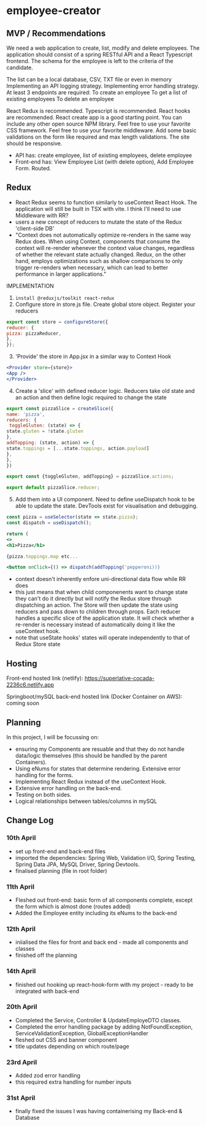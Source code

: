 # employee-creator

## MVP / Recommendations

We need a web application to create, list, modify and delete employees. The application should consist of a spring RESTful API and a React Typescript frontend. The schema for the employee is left to the criteria of the candidate.

The list can be a local database, CSV, TXT file or even in memory
Implementing an API logging strategy.
Implementing error handling strategy.
At least 3 endpoints are required:
To create an employee
To get a list of existing employees
To delete an employee

React Redux is recommended.
Typescript is recommended.
React hooks are recommended.
React create app is a good starting point.
You can include any other open source NPM library.
Feel free to use your favorite CSS framework.
Feel free to use your favorite middleware.
Add some basic validations on the form like required and max length validations.
The site should be responsive.

- API has: create employee, list of existing employees, delete employee
- Front-end has: View Employee List (with delete option), Add Employee Form. Routed.

## Redux

- React Redux seems to function similarly to useContext React Hook. The application will still be built in TSX with vite. I think I'll need to use Middleware with RR?
- users a new concept of reducers to mutate the state of the Redux 'client-side DB'
- "Context does not automatically optimize re-renders in the same way Redux does. When using Context, components that consume the context will re-render whenever the context value changes, regardless of whether the relevant state actually changed. Redux, on the other hand, employs optimizations such as shallow comparisons to only trigger re-renders when necessary, which can lead to better performance in larger applications."

IMPLEMENTATION
1. ``` install @reduxjs/toolkit react-redux ```
2. Configure store in store.js file. Create global store object. Register your reducers
```js
export const store = configureStore({
reducer: {
pizza: pizzaReducer,
},
});
```
3. 'Provide' the store in App.jsx in a similar way to Context Hook
```jsx
<Provider store={store}>
<App />
</Provider>
```
4. Create a 'slice' with defined reducer logic. Reducers take old state and an action and then define logic required to change the state
```js
export const pizzaSlice = createSlice({
name: 'pizza',
reducers: {
 toggleGluten: (state) => {
state.gluten = !state.gluten
},
addTopping: (state, action) => {
state.toppings = [...state.toppings, action.payload]
},
},
})

export const {toggleGluten, addTopping} = pizzaSlice.actions;

export default pizzaSlice.reducer;
```
5. Add them into a UI component. Need to define useDispatch hook to be able to update the state. DevTools exist for visualisation and debugging.
```jsx
const pizza = useSelector(state => state.pizza);
const dispatch = useDispatch();

return (
<>
<h1>Pizza</h1>

{pizza.toppings.map etc...

<button onClick={() => dispatch(addTopping('pepperoni))}
```

- context doesn't inherently enfore uni-directional data flow while RR does
- this just means that when child componenents want to change state they can't do it directly but will notify the Redux store through dispatching an action. The Store will then update the state using reducers and pass down to children through props. Each reducer handles a specific slice of the application state. It will check whether a re-render is necessary instead of automatically doing it like the useContext hook.
- note that useState hooks' states will operate independently to that of Redux Store state

## Hosting

Front-end hosted link (netlify): https://superlative-cocada-2236c6.netlify.app

Springboot/mySQL back-end hosted link (Docker Container on AWS): coming soon
  
## Planning 

In this project, I will be focussing on: 
- ensuring my Components are resuable and that they do not handle data/logic themselves (this should be handled by the parent Containers).
- Using eNums for states that determine rendering. Extensive error handling for the forms.
- Implementing React Redux instead of the useContext Hook.
- Extensive error handling on the back-end.
- Testing on both sides.
- Logical relationships between tables/columns in mySQL

## Change Log

### 10th April
- set up front-end and back-end files
- imported the dependencies: Spring Web, Validation I/O, Spring Testing, Spring Data JPA, MySQL Driver, Spring Devtools.
- finalised planning (file in root folder)

### 11th April
- Fleshed out front-end: basic form of all components complete, except the form which is almost done (routes added)
- Added the Employee entity including its eNums to the back-end

### 12th April
- iniialised the files for front and back end - made all components and classes
- finished off the planning

### 14th April
- finished out hooking up react-hook-form with my project - ready to be integrated with back-end

### 20th April
- Completed the Service, Controller & UpdateEmployeDTO classes.
- Completed the error handling package by adding NotFoundException, ServiceValidationException, GlobalExceptionHandler
- fleshed out CSS and banner component
- title updates depending on which route/page

### 23rd April
- Added zod error handling
- this required extra handling for number inputs

### 31st April
- finally fixed the issues I was having containerising my Back-end & Database
  

